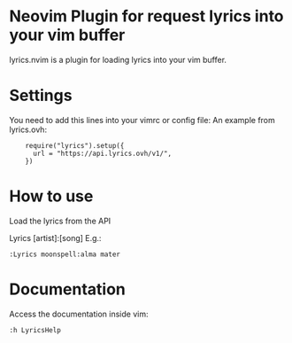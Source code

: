 # Neovim Plugin for request lyrics into your vim buffer


lyrics.nvim is a plugin for loading lyrics into your vim buffer.


# Settings

You need to add this lines into your vimrc or config file:
An example from lyrics.ovh:


```
    require("lyrics").setup({
      url = "https://api.lyrics.ovh/v1/",
    })
```


# How to use

Load the lyrics from the API

Lyrics [artist]:[song]
E.g.:


```
:Lyrics moonspell:alma mater
```


# Documentation

Access the documentation inside vim:


```
:h LyricsHelp
```
